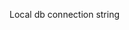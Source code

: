 


Local db connection string
<add name="DefaultConnection" connectionString="Data Source=(LocalDb)\v11.0;AttachDbFilename=|DataDirectory|\WebFormsIdentity.mdf;Initial Catalog=WebFormsIdentity;Integrated Security=True"
            providerName="System.Data.SqlClient" />
